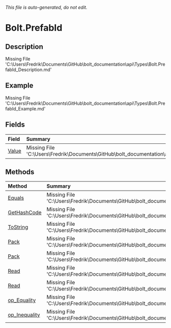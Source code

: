*This file is auto-generated, do not edit.*

# Bolt.PrefabId
## Description
Missing File 'C:\Users\Fredrik\Documents\GitHub\bolt_documentation\api\Types\Bolt.PrefabId_Description.md'
## Example
Missing File 'C:\Users\Fredrik\Documents\GitHub\bolt_documentation\api\Types\Bolt.PrefabId_Example.md'
## Fields
| Field | Summary |
|:-----|:--------|
|[Value](Bolt.PrefabId/F/Value.md)|Missing File 'C:\Users\Fredrik\Documents\GitHub\bolt_documentation\api\Types\Bolt.PrefabId\F\Value_Summary.md'|
## Methods
| Method | Summary |
|:-----|:--------|
|[Equals](Bolt.PrefabId/M/Equals.md)|Missing File 'C:\Users\Fredrik\Documents\GitHub\bolt_documentation\api\Types\Bolt.PrefabId\M\Equals_Summary.md'|
|[GetHashCode](Bolt.PrefabId/M/GetHashCode.md)|Missing File 'C:\Users\Fredrik\Documents\GitHub\bolt_documentation\api\Types\Bolt.PrefabId\M\GetHashCode_Summary.md'|
|[ToString](Bolt.PrefabId/M/ToString.md)|Missing File 'C:\Users\Fredrik\Documents\GitHub\bolt_documentation\api\Types\Bolt.PrefabId\M\ToString_Summary.md'|
|[Pack](Bolt.PrefabId/M/Pack.md)|Missing File 'C:\Users\Fredrik\Documents\GitHub\bolt_documentation\api\Types\Bolt.PrefabId\M\Pack_Summary.md'|
|[Pack](Bolt.PrefabId/M/Pack.md)|Missing File 'C:\Users\Fredrik\Documents\GitHub\bolt_documentation\api\Types\Bolt.PrefabId\M\Pack_Summary.md'|
|[Read](Bolt.PrefabId/M/Read.md)|Missing File 'C:\Users\Fredrik\Documents\GitHub\bolt_documentation\api\Types\Bolt.PrefabId\M\Read_Summary.md'|
|[Read](Bolt.PrefabId/M/Read.md)|Missing File 'C:\Users\Fredrik\Documents\GitHub\bolt_documentation\api\Types\Bolt.PrefabId\M\Read_Summary.md'|
|[op_Equality](Bolt.PrefabId/M/op_Equality.md)|Missing File 'C:\Users\Fredrik\Documents\GitHub\bolt_documentation\api\Types\Bolt.PrefabId\M\op_Equality_Summary.md'|
|[op_Inequality](Bolt.PrefabId/M/op_Inequality.md)|Missing File 'C:\Users\Fredrik\Documents\GitHub\bolt_documentation\api\Types\Bolt.PrefabId\M\op_Inequality_Summary.md'|
